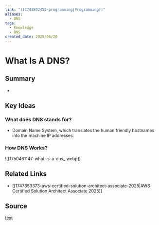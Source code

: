 ```yaml
---
link: "[[1743802452-programming|Programming]]"
aliases:
  - DNS
tags:
  - Knowledge
  - DNS
created_date: 2025/06/20
---
```

# What Is A DNS?
## Summary
- 
## Key Ideas
### What does DNS stands for?
- Domain Name System, which translates the human friendly hostnames into the machine IP addresses.
### How DNS Works?
![[1750461147-what-is-a-dns_.webp]]
## Related Links
- [[1747853373-aws-certified-solution-architect-associate-2025|AWS Certified Solution Architect Associate 2025]]
## Source
[text](url) 